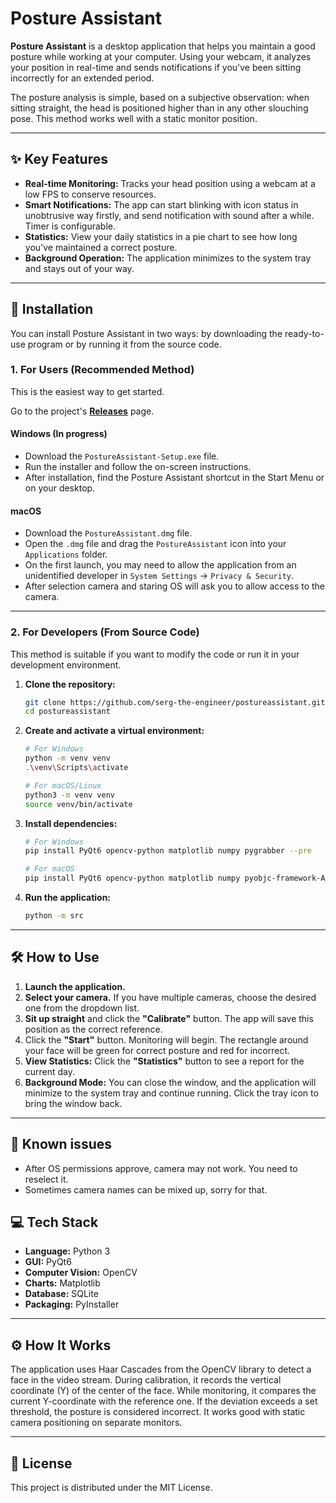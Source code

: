# Posture Assistant

**Posture Assistant** is a desktop application that helps you maintain a good posture while working at your computer. Using your webcam, it analyzes your position in real-time and sends notifications if you've been sitting incorrectly for an extended period.

The posture analysis is simple, based on a subjective observation: when sitting straight, the head is positioned higher than in any other slouching pose. This method works well with a static monitor position.

---

## ✨ Key Features

*   **Real-time Monitoring:** Tracks your head position using a webcam at a low FPS to conserve resources.
*   **Smart Notifications:** The app can start blinking with icon status in unobtrusive way firstly, and send notification with sound after a while. Timer is configurable.
*   **Statistics:** View your daily statistics in a pie chart to see how long you've maintained a correct posture.
*   **Background Operation:** The application minimizes to the system tray and stays out of your way.

---

## 🚀 Installation

You can install Posture Assistant in two ways: by downloading the ready-to-use program or by running it from the source code.

### 1. For Users (Recommended Method)

This is the easiest way to get started.

Go to the project's **[Releases](https://github.com/serg-the-engineer/postureassistant/releases)** page.

#### **Windows** (In progress)
*   Download the `PostureAssistant-Setup.exe` file.
*   Run the installer and follow the on-screen instructions.
*   After installation, find the Posture Assistant shortcut in the Start Menu or on your desktop.

#### **macOS**
*   Download the `PostureAssistant.dmg` file.
*   Open the `.dmg` file and drag the `PostureAssistant` icon into your `Applications` folder.
*   On the first launch, you may need to allow the application from an unidentified developer in `System Settings` -> `Privacy & Security`.
*   After selection camera and staring OS will ask you to allow access to the camera.

---

### 2. For Developers (From Source Code)

This method is suitable if you want to modify the code or run it in your development environment.

1.  **Clone the repository:**
    ```bash
    git clone https://github.com/serg-the-engineer/postureassistant.git
    cd postureassistant
    ```

2.  **Create and activate a virtual environment:**
    ```bash
    # For Windows
    python -m venv venv
    .\venv\Scripts\activate

    # For macOS/Linux
    python3 -m venv venv
    source venv/bin/activate
    ```

3.  **Install dependencies:**
    ```bash
    # For Windows
    pip install PyQt6 opencv-python matplotlib numpy pygrabber --pre

    # For macOS
    pip install PyQt6 opencv-python matplotlib numpy pyobjc-framework-AVFoundation
    ```

4.  **Run the application:**
    ```bash
    python -m src
    ```

---

## 🛠️ How to Use

1.  **Launch the application.**
2.  **Select your camera.** If you have multiple cameras, choose the desired one from the dropdown list.
3.  **Sit up straight** and click the **"Calibrate"** button. The app will save this position as the correct reference.
4.  Click the **"Start"** button. Monitoring will begin. The rectangle around your face will be green for correct posture and red for incorrect.
5.  **View Statistics:** Click the **"Statistics"** button to see a report for the current day.
6.  **Background Mode:** You can close the window, and the application will minimize to the system tray and continue running. Click the tray icon to bring the window back.

---

## 🐛 Known issues

*   After OS permissions approve, camera may not work. You need to reselect it.
*   Sometimes camera names can be mixed up, sorry for that.

## 💻 Tech Stack

*   **Language:** Python 3
*   **GUI:** PyQt6
*   **Computer Vision:** OpenCV
*   **Charts:** Matplotlib
*   **Database:** SQLite
*   **Packaging:** PyInstaller

---

## ⚙️ How It Works

The application uses Haar Cascades from the OpenCV library to detect a face in the video stream. During calibration, it records the vertical coordinate (Y) of the center of the face. While monitoring, it compares the current Y-coordinate with the reference one. If the deviation exceeds a set threshold, the posture is considered incorrect. It works good with static camera positioning on separate monitors.

---

## 📄 License

This project is distributed under the MIT License.